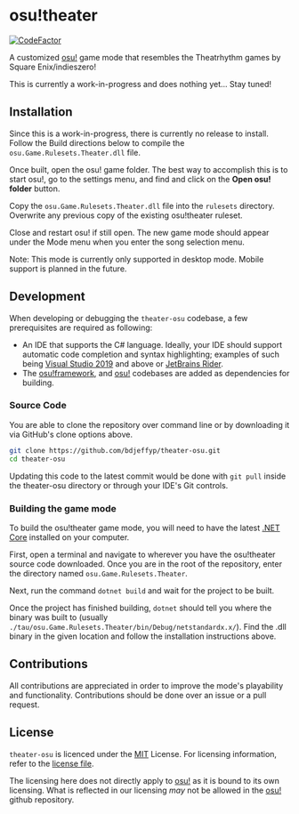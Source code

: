 # osu!theater
[![CodeFactor](https://www.codefactor.io/repository/github/bdjeffyp/theater-osu/badge)](https://www.codefactor.io/repository/github/bdjeffyp/theater-osu)

A customized [osu!](https://github.com/ppy/osu) game mode that resembles the Theatrhythm games by Square Enix/indieszero!

This is currently a work-in-progress and does nothing yet... Stay tuned!

## Installation
Since this is a work-in-progress, there is currently no release to install. Follow the Build directions below to compile the `osu.Game.Rulesets.Theater.dll` file.

Once built, open the osu! game folder. The best way to accomplish this is to start osu!, go to the settings menu, and find and click on the **Open osu! folder** button.

Copy the `osu.Game.Rulesets.Theater.dll` file into the `rulesets` directory. Overwrite any previous copy of the existing osu!theater ruleset.

Close and restart osu! if still open. The new game mode should appear under the Mode menu when you enter the song selection menu.

Note: This mode is currently only supported in desktop mode. Mobile support is planned in the future.

## Development
When developing or debugging the `theater-osu` codebase, a few prerequisites are required as following:
* An IDE that supports the C# language. Ideally, your IDE should support automatic code completion and syntax highlighting; examples of such being [Visual Studio 2019](https://visualstudio.microsoft.com/vs/) and above or [JetBrains Rider](https://www.jetbrains.com/rider/).
* The [osu!framework](https://github.com/ppy/osu-framework/tree/master/osu.Framework), and [osu!](https://github.com/ppy/osu) codebases are added as dependencies for building.

### Source Code 
You are able to clone the repository over command line or by downloading it via GitHub's clone options above.

```sh
git clone https://github.com/bdjeffyp/theater-osu.git
cd theater-osu
```

Updating this code to the latest commit would be done with `git pull` inside the theater-osu directory or through your IDE's Git controls.

### Building the game mode
To build the osu!theater game mode, you will need to have the latest [.NET Core](https://dotnet.microsoft.com/download) installed on your computer.

First, open a terminal and navigate to wherever you have the osu!theater source code downloaded. Once you are in the root of the repository, enter the directory named `osu.Game.Rulesets.Theater`.

Next, run the command `dotnet build` and wait for the project to be built.

Once the project has finished building, `dotnet` should tell you where the binary was built to (usually `./tau/osu.Game.Rulesets.Theater/bin/Debug/netstandardx.x/`). Find the .dll binary in the given location and follow the installation instructions above.

## Contributions
All contributions are appreciated in order to improve the mode's playability and functionality. Contributions should be done over an issue or a pull request.

## License
`theater-osu` is licenced under the [MIT](https://opensource.org/licenses/MIT) License. For licensing information, refer to the [license file](https://github.com/bdjeffyp/theater-osu/blob/master/LICENSE).

The licensing here does not directly apply to [osu!](https://github.com/ppy/osu) as it is bound to its own licensing. What is reflected in our licensing *may* not be allowed in the [osu!](https://github.com/ppy/osu) github repository.